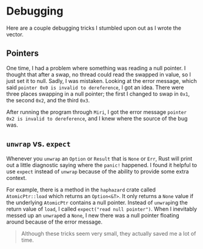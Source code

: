 # Debugging

Here are a couple debugging tricks I stumbled upon out as I wrote the vector.

## Pointers

One time, I had a problem where something was reading a null pointer. I thought
that after a swap, no thread could read the swapped in value, so I just set it
to null. Sadly, I was mistaken. Looking at the error message, which said
`pointer 0x0 is invalid to dereference`, I got an idea. There were three places
swapping in a null pointer; the first I changed to swap in `0x1`, the second
`0x2`, and the third `0x3`.

After running the program through `Miri`, I got the error message
`pointer 0x2 is invalid to dereference`, and I knew where the source of the bug
was.

## `unwrap` vs. `expect`

Whenever you `unwrap` an `Option` or `Result` that is `None` or `Err`, Rust will
print out a little diagnostic saying where the `panic!` happened. I found it
helpful to use `expect` instead of `unwrap` because of the ability to provide
some extra context.

For example, there is a method in the `haphazard` crate called `AtomicPtr::load`
which returns an `Option<&T>`. It only returns a `None` value if the underlying
`AtomicPtr` contains a null pointer. Instead of `unwrap`ing the return value of
`load`, I called `expect("read null pointer")`. When I inevitably messed up an
`unwrap`ed a `None`, I new there was a null pointer floating around because of
the error message.

> Although these tricks seem very small, they actually saved me a lot of time.
